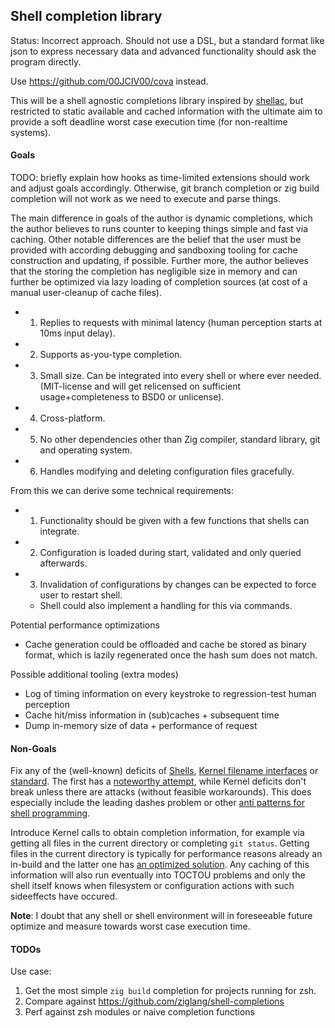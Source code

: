 ## Shell completion library

Status: Incorrect approach. Should not use a DSL, but a standard format like
json to express necessary data and advanced functionality should ask the
program directly.

Use https://github.com/00JCIV00/cova instead.

This will be a shell agnostic completions library inspired by
[shellac](https://gitlab.redox-os.org/AdminXVII/shellac-server),
but restricted to static available and cached information with the ultimate aim
to provide a soft deadline worst case execution time (for non-realtime systems).

#### Goals

TODO: briefly explain how hooks as time-limited extensions should work
and adjust goals accordingly. Otherwise, git branch completion or zig build
completion will not work as we need to execute and parse things.


The main difference in goals of the author is dynamic completions, which the author
believes to runs counter to keeping things simple and fast via caching.
Other notable differences are the belief that the user must be provided with
according debugging and sandboxing tooling for cache construction and updating,
if possible.
Further more, the author believes that the storing the completion has negligible
size in memory and can further be optimized via lazy loading of completion sources
(at cost of a manual user-cleanup of cache files).

- 1. Replies to requests with minimal latency (human perception starts at 10ms input delay).
- 2. Supports as-you-type completion.
- 3. Small size. Can be integrated into every shell or where ever needed.
     (MIT-license and will get relicensed on sufficient usage+completeness to BSD0 or unlicense).
- 4. Cross-platform.
- 5. No other dependencies other than Zig compiler, standard library, git and operating system.
- 6. Handles modifying and deleting configuration files gracefully.

From this we can derive some technical requirements:
- 1. Functionality should be given with a few functions that shells can integrate.
- 2. Configuration is loaded during start, validated and only queried afterwards.
- 3. Invalidation of configurations by changes can be expected to force user to restart shell.
  * Shell could also implement a handling for this via commands.

Potential performance optimizations
- Cache generation could be offloaded and cache be stored as binary format, which is
  lazily regenerated once the hash sum does not match.

Possible additional tooling (extra modes)
- Log of timing information on every keystroke to regression-test human perception
- Cache hit/miss information in (sub)caches + subsequent time
- Dump in-memory size of data + performance of request

#### Non-Goals

Fix any of the (well-known) deficits of
[Shells](https://arcan-fe.com/2022/04/02/the-day-of-a-new-command-line-interface-shell/),
[Kernel filename interfaces](https://github.com/matu3ba/dotfiles_skeleton/blob/main/Filenamesunsafe)
or
[standard](https://github.com/matu3ba/dotfiles_skeleton/blob/main/POSIXunsafe).
The first has a
[noteworthy attempt](https://arcan-fe.com/2022/04/02/the-day-of-a-new-command-line-interface-shell/),
while Kernel deficits don't break unless there are attacks (without feasible workarounds).
This does especially include the leading dashes problem or other
[anti patterns for shell programming](https://github.com/matu3ba/chepa).

Introduce Kernel calls to obtain completion information, for example via getting
all files in the current directory or completing `git status`.
Getting files in the current directory is typically for performance reasons
already an in-build and the latter one has
[an optimized solution](https://github.com/romkatv/gitstatus).
Any caching of this information will also run eventually into TOCTOU problems
and only the shell itself knows when filesystem or configuration actions
with such sideeffects have occured.

**Note**: I doubt that any shell or shell environment will in foreseeable future
optimize and measure towards worst case execution time.

#### TODOs

Use case:
1. Get the most simple `zig build` completion for projects running for zsh.
2. Compare against https://github.com/ziglang/shell-completions
3. Perf against zsh modules or naive completion functions
